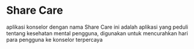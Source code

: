 # Share Care

aplikasi konselor dengan nama Share Care ini adalah aplikasi yang peduli tentang kesehatan mental pengguna,
digunakan untuk mencurahkan hari para pengguna ke konselor terpercaya 
